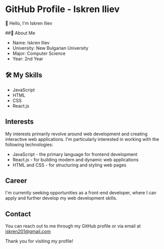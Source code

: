 # GitHub Profile - Iskren Iliev 

👋 Hello, I'm Iskren Iliev

##🚀 About Me
- Name: Iskren Iliev
- University: New Bulgarian University
- Major: Computer Science
- Year: 2nd Year

## 🛠 My Skills
- JavaScript
- HTML
- CSS
- React.js

## Interests
My interests primarily revolve around web development and creating interactive web applications. I'm particularly interested in working with the following technologies:
- JavaScript - the primary language for frontend development
- React.js - for building modern and dynamic web applications
- HTML and CSS - for structuring and styling web pages

## Career
I'm currently seeking opportunities as a front-end developer, where I can apply and further develop my web development skills.

## Contact
You can reach out to me through my GitHub profile or via email at iskren201@gmail.com

Thank you for visiting my profile!


